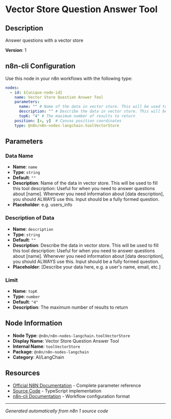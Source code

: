# Vector Store Question Answer Tool

## Description

Answer questions with a vector store

**Version**: 1

## n8n-cli Configuration

Use this node in your n8n workflows with the following type:

```yaml
nodes:
  - id: ${unique-node-id}
    name: Vector Store Question Answer Tool
    parameters:
      name: "" # Name of the data in vector store. This will be used to fill this tool description: Useful for when you need to answer questions about [name]. Whenever you need information about [data description], you should ALWAYS use this. Input should be a fully formed question.
      description: "" # Describe the data in vector store. This will be used to fill this tool description: Useful for when you need to answer questions about [name]. Whenever you need information about [data description], you should ALWAYS use this. Input should be a fully formed question.
      topK: "4" # The maximum number of results to return
    position: [x, y]  # Canvas position coordinates
    type: @n8n/n8n-nodes-langchain.toolVectorStore
```

## Parameters

### Data Name

- **Name**: `name`
- **Type**: `string`
- **Default**: `""`
- **Description**: Name of the data in vector store. This will be used to fill this tool description: Useful for when you need to answer questions about [name]. Whenever you need information about [data description], you should ALWAYS use this. Input should be a fully formed question.
- **Placeholder**: e.g. users_info

### Description of Data

- **Name**: `description`
- **Type**: `string`
- **Default**: `""`
- **Description**: Describe the data in vector store. This will be used to fill this tool description: Useful for when you need to answer questions about [name]. Whenever you need information about [data description], you should ALWAYS use this. Input should be a fully formed question.
- **Placeholder**: [Describe your data here, e.g. a user's name, email, etc.]

### Limit

- **Name**: `topK`
- **Type**: `number`
- **Default**: `"4"`
- **Description**: The maximum number of results to return


## Node Information

- **Node Type**: `@n8n/n8n-nodes-langchain.toolVectorStore`
- **Display Name**: Vector Store Question Answer Tool
- **Internal Name**: `toolVectorStore`
- **Package**: `@n8n/n8n-nodes-langchain`
- **Category**: AI/LangChain

## Resources

- [Official N8N Documentation](https://docs.n8n.io/integrations/builtin/cluster-nodes/root-nodes/n8n-nodes-langchain.toolvectorstore/) - Complete parameter reference
- [Source Code](https://github.com/n8n-io/n8n/blob/master/packages/@n8n/nodes-langchain/nodes/tools/ToolVectorStore/ToolVectorStore.node.ts) - TypeScript implementation
- [n8n-cli Documentation](https://github.com/edenreich/n8n-cli) - Workflow configuration format

---
*Generated automatically from n8n 1 source code*
